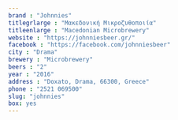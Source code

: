```yaml
---
brand : "Johnnies"
titlegrlarge : "Μακεδονική Μικροζυθοποιία"
titleenlarge : "Macedonian Microbrewery"
website : "https://johnniesbeer.gr/"
facebook : "https://facebook.com/johnniesbeer"
city : "Drama"
brewery : "Microbrewery"
beers : "2"
year : "2016"
address : "Doxato, Drama, 66300, Greece"
phone : "2521 069500"
slug: "johnnies"
box: yes
---
```

